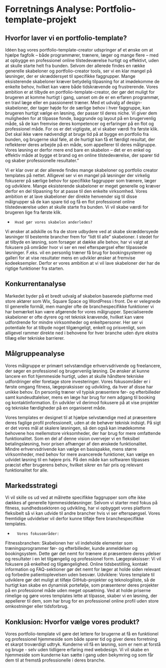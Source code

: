# Forretnings Analyse: Portfolio-template-projekt
## Hvorfor laver vi en portfolio-template?

Idéen bag vores portfolio-template-creator udspringer af et ønske om at hjælpe fagfolk – både programmører, trænere, læger og mange flere – med at opbygge en professionel online tilstedeværelse hurtigt og effektivt, uden at skulle starte helt fra bunden. Selvom der allerede findes en række generelle skabeloner og portfolio-creator tools, ser vi en klar mangel på løsninger, der er skræddersyet til specifikke faggrupper. Mange eksisterende skabeloner kræver betydelig tilpasning for at imødekomme de enkelte behov, hvilket kan være både tidskrævende og frustrerende.
Vores ambition er at tilbyde en portfolio-template-creator, der gør det muligt for brugeren at komme hurtigt i gang, uanset om de er en erfaren programmør, en travl læge eller en passioneret træner. Med et udvalg af design-skabeloner, der tager højde for de særlige behov i hver faggruppe, kan brugeren hurtigt vælge en løsning, der passer til deres niche. Vi giver dem muligheden for at tilpasse fonde, baggrunde og layout på en brugervenlig måde, så de kan fremvise deres kompetencer og erfaringer på en flot og professionel måde.
For os er det vigtigste, at vi skaber værdi fra første klik. Det skal ikke være nødvendigt at bruge tid på at bygge en portfolio fra bunden, og brugerne skal føle, at de hurtigt kan få et færdigt resultat, der reflekterer deres arbejde på en måde, som appellerer til deres målgruppe. Vores løsning er derfor mere end bare en skabelon – det er en enkel og effektiv måde at bygge et brand og en online tilstedeværelse, der sparer tid og skaber professionelle resultater.”

Vi er klar over at der allerede findes mange skabeloner og portfolio creator templates på nettet. Alligevel ser vi en mangel på løsninger der virkelig fokuserer på særlige behov for specifikke faggrupper som trænere, læger og udviklere. Mange eksisterende skabeloner er meget generelle og kræver derfor en del tilpasning for at passe til den enkelte virksomhed. Vores ambition er at lave skabeloner der direkte henvender sig til disse målgrupper så de kan spare tid og få en flot professionel online tilstedeværelse uden at skulle starte fra bunden. Vi vil skabe værdi for brugeren lige fra første klik.
-      Hvad gør vores skabelon anderledes?
Vi ønsker at adskille os fra de store udbydere ved at skabe skræddersyede løsninger til bestemte brancher frem for “lidt til alle” skabeloner. I stedet for at tilbyde en løsning, som forsøger at dække alle behov, har vi valgt at fokusere på områder hvor vi ser en reel efterspørgsel efter tilpassede løsninger. F.eks. vil en personlig træner få brug for bookingsystemer og galleri for at vise resultater mens en udvikler ønsker at fremvise kodeeksempler. Derfor er vores ambition at vi vil lave skabeloner der har de rigtige funktioner fra starten.

## Konkurrentanalyse
Markedet byder på et bredt udvalg af skabelon baserede platforme med store aktører som Wix, Square Space og WordPress i front. De er velegnede til generelle formål, men mangler ofte de branchespecifikke funktioner vi har bemærket kan være afgørende for vores målgrupper. Specialiserede skabeloner er ofte dyrere og ret teknisk krævende, hvilket kan være udfordrende for mindre virksomheder og enkeltpersoner. Her ser vi potentiale for at tilbyde noget tilgængeligt, enkelt og prisvenligt, som alligevel rammer direkte ned i behovene for hver branche uden dyre ekstra tillæg eller tekniske barrierer.

## Målgruppeanalyse
Vores målgruppe er primært selvstændige erhvervsdrivende og freelancere, der søger en professionel og brugervenlig løsning. De ønsker at kunne lancere en flot hjemmeside hurtigt, uden at skulle håndtere tekniske udfordringer eller foretage store investeringer. Vores fokusområder er i første omgang fitness, lægepraksisser og udvikling, da hver af disse har unikke behov. En personlig træner vil typisk præsentere før- og efterbilleder samt kundeudtalelser, mens en læge har brug for nem adgang til booking og kontaktinformation. En udvikler vil derimod fokusere på at vise projekter og tekniske færdigheder på en organiseret måde.

Vores templates er designet til at hjælpe selvstændige med at præsentere deres faglige profil professionelt, uden at de behøver teknisk indsigt. På sigt er det vores mål at skalere løsningen, så den også kan imødekomme behovene hos mellemstore virksomheder, der har brug for mere omfattende funktionalitet.
Som en del af denne vision overvejer vi en fleksibel betalingsløsning, hvor prisen afhænger af den ønskede funktionalitet. Mindre erhvervsdrivende kan vælge en basispakke, mens større virksomheder, med behov for mere avancerede funktioner, kan vælge en udvidet løsning til en højere pris. På den måde kan softwaren tilpasses præcist efter brugerens behov, hvilket sikrer en fair pris og relevant funktionalitet for alle.
 
## Markedsstrategi
Vi vil skille os ud ved at målrette specifikke faggrupper som ofte ikke dækkes af generelle hjemmesideløsninger. Selvom vi starter med fokus på fitness, sundhedssektoren og udvikling, har vi opbygget vores platform fleksibelt så vi kan udvide til andre brancher hvis vi ser efterspørgsel. Vores fremtidige udvidelser vil derfor kunne tilføje flere branchespecifikke templates.
-       Vores fokusområder:
Fitnessbranchen: Skabelonen her vil indeholde elementer som træningsprogrammer før- og efterbilleder, kunde anmeldelser og bookingsystem. Dette gør det nemt for trænere at præsentere deres ydelser og resultater i en let tilgængelig og professionel form.
Lægepraksisser: Vi vil fokusere på enkelhed og tilgængelighed. Online tidsbestilling, kontakt information og FAQ-sektioner gør det nemt for læger at holde siden relevant og forbedre patientoplevelsen uden besvær.
Udviklere: Vores template til udviklere gør det muligt at tilføje GitHub-projekter og teknologiliste, så de hurtigt kan skabe en dynamisk portefølje, som præsenterer deres projekter på en professionel måde uden meget opsætning.
Ved at holde priserne rimelige og gøre vores templates lette at tilpasse, skaber vi en løsning, der appellerer til dem, som har brug for en professionel online profil uden store omkostninger eller tidsforbrug.
 
## Konklusion: Hvorfor vælge vores produkt?
Vores portfolio-template vil gøre det lettere for brugerne at få en funktionel og professionel hjemmeside som både sparer tid og giver deres forretning et skarpt troværdigt udtryk. Kunderne vil få en løsning, som er nem at forstå og bruge -  selv uden tidligere erfaring med webdesign. Vi vil skabe en hjemmeside som kunderne kan sætte i gang uden bekymring og som får dem til at fremstå professionelle i deres branche.
